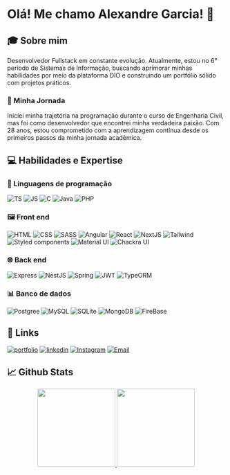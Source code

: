 # Olá! Me chamo Alexandre Garcia! 👋

## 🎓 Sobre mim
Desenvolvedor Fullstack em constante evolução. Atualmente, estou no 6° período de Sistemas de Informação, buscando aprimorar minhas habilidades por meio da plataforma DIO e construindo um portfólio sólido com projetos práticos.

### 🚀 Minha Jornada 
Iniciei minha trajetória na programação durante o curso de Engenharia Civil, mas foi como desenvolvedor que encontrei minha verdadeira paixão. Com 28 anos, estou comprometido com a aprendizagem contínua desde os primeiros passos da minha jornada acadêmica.

## 💻 Habilidades e Expertise 
### 🔧 Linguagens de programação
![TS](https://img.shields.io/badge/TypeScript-007ACC?style=for-the-badge&logo=typescript&logoColor=white)
![JS](https://img.shields.io/badge/JavaScript-F7DF1E?style=for-the-badge&logo=javascript&logoColor=black)
![C](https://img.shields.io/badge/C-00599C?style=for-the-badge&logo=c&logoColor=white)
![Java](https://img.shields.io/badge/Java-ED8B00?style=for-the-badge&logo=openjdk&logoColor=white)
![PHP](https://img.shields.io/badge/PHP-777BB4?style=for-the-badge&logo=php&logoColor=white)

### 🖼️ Front end
![HTML](https://img.shields.io/badge/HTML5-E34F26?style=for-the-badge&logo=html5&logoColor=white)
![CSS](https://img.shields.io/badge/CSS3-1572B6?style=for-the-badge&logo=css3&logoColor=white)
![SASS](https://img.shields.io/badge/Sass-CC6699?style=for-the-badge&logo=sass&logoColor=white)
![Angular](https://img.shields.io/badge/Angular-DD0031?style=for-the-badge&logo=angular&logoColor=white)
![React](https://img.shields.io/badge/React-20232A?style=for-the-badge&logo=react&logoColor=61DAFB)
![NextJS](https://img.shields.io/badge/Next.js-20232A?style=for-the-badge&logo=react&logoColor=61DAFB)
![Tailwind](https://img.shields.io/badge/Tailwind_CSS-38B2AC?style=for-the-badge&logo=tailwind-css&logoColor=white)
![Styled components](https://img.shields.io/badge/styled--components-DB7093?style=for-the-badge&logo=styled-components&logoColor=white)
![Material UI](https://img.shields.io/badge/Material--UI-0081CB?style=for-the-badge&logo=material-ui&logoColor=white)
![Chackra UI](https://shields.io/badge/chakra--ui-0081CB?logo=chakraui&style=for-the-badge&logoColor=white)

### 🌐 Back end
![Express](https://img.shields.io/badge/Express.js-404D59?style=for-the-badge)
![NestJS](https://img.shields.io/badge/Nest.js-404D59?style=for-the-badge)
![Spring](https://img.shields.io/badge/Spring-6DB33F?style=for-the-badge&logo=spring&logoColor=white)
![JWT](https://img.shields.io/badge/json%20web%20tokens-323330?style=for-the-badge&logo=json-web-tokens&logoColor=pink)
![TypeORM](https://img.shields.io/badge/TypeORM-20232A?style=for-the-badge&logo=TypeORM)

### 📊 Banco de dados
![Postgree](https://img.shields.io/badge/PostgreSQL-316192?style=for-the-badge&logo=postgresql&logoColor=whit)
![MySQL](https://img.shields.io/badge/MySQL-00000F?style=for-the-badge&logo=mysql&logoColor=white)
![SQLite](https://img.shields.io/badge/SQLite-07405E?style=for-the-badge&logo=sqlite&logoColor=white)
![MongoDB](https://img.shields.io/badge/MongoDB-07405E?style=for-the-badge&logo=MongoDB&logoColor=white)
![FireBase](https://img.shields.io/badge/Firebase-07405E?style=for-the-badge&logo=FireBase&logoColor=white)

## 🔗 Links
[![portfolio](https://img.shields.io/badge/my_portfolio-000?style=for-the-badge&logo=ko-fi&logoColor=white)](https://portfolio-aleexgarcia.netlify.app/)
[![linkedin](https://img.shields.io/badge/linkedin-0A66C2?style=for-the-badge&logo=linkedin&logoColor=white)](https://www.linkedin.com/in/aleexgarcia/)
[![Instagram](https://img.shields.io/badge/Instagram-E4405F?style=for-the-badge&logo=instagram&logoColor=white)](https://www.instagram.com/aleeh.garcia/)
[![Email](https://img.shields.io/badge/Email-000?style=for-the-badge&logo=gmail&logoColor=white)](mailto:alexandre_augusto_garcia@hotmail.com)

## 📈 Github Stats
<div align="center">
  <a href="https://github.com/AleexGarcia">
  <img height="180em" src="https://github-readme-stats.vercel.app/api/top-langs/?username=AleexGarcia&layout=compact&langs_count=7&theme=blue-green"/>
  <img height="180em" src="https://github-readme-stats.vercel.app/api?username=aleexgarcia&theme=blue-green"/>
</div>

